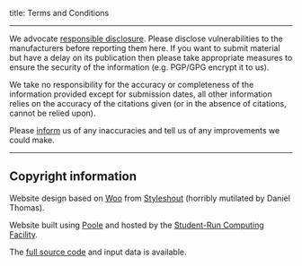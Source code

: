 
title: Terms and Conditions

---

We advocate [responsible disclosure](https://en.wikipedia.org/wiki/Responsible_disclosure).
Please disclose vulnerabilities to the manufacturers before reporting them here.
If you want to submit material but have a delay on its publication then please take appropriate measures to ensure the security of the information (e.g. PGP/GPG encrypt it to us).

We take no responsibility for the accuracy or completeness of the information provided except for submission dates, all other information relies on the accuracy of the citations given (or in the absence of citations, cannot be relied upon).

Please [inform](contact) us of any inaccuracies and tell us of any improvements we could make.

---

## Copyright information

Website design based on [Woo](http://www.styleshout.com/free-templates/woo/) from [Styleshout](http://www.styleshout.com/) (horribly mutilated by Daniel Thomas).

Website built using [Poole](https://bitbucket.org/obensonne/poole) and hosted by the [Student-Run Computing Facility](https://www.srcf.net/).

The [full source code](https://github.com/ucam-cl-dtg/android-vulnerabilities) and input data is available.
